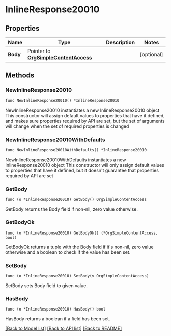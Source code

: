 # InlineResponse20010

## Properties

Name | Type | Description | Notes
------------ | ------------- | ------------- | -------------
**Body** | Pointer to [**OrgSimpleContentAccess**](OrgSimpleContentAccess.md) |  | [optional] 

## Methods

### NewInlineResponse20010

`func NewInlineResponse20010() *InlineResponse20010`

NewInlineResponse20010 instantiates a new InlineResponse20010 object
This constructor will assign default values to properties that have it defined,
and makes sure properties required by API are set, but the set of arguments
will change when the set of required properties is changed

### NewInlineResponse20010WithDefaults

`func NewInlineResponse20010WithDefaults() *InlineResponse20010`

NewInlineResponse20010WithDefaults instantiates a new InlineResponse20010 object
This constructor will only assign default values to properties that have it defined,
but it doesn't guarantee that properties required by API are set

### GetBody

`func (o *InlineResponse20010) GetBody() OrgSimpleContentAccess`

GetBody returns the Body field if non-nil, zero value otherwise.

### GetBodyOk

`func (o *InlineResponse20010) GetBodyOk() (*OrgSimpleContentAccess, bool)`

GetBodyOk returns a tuple with the Body field if it's non-nil, zero value otherwise
and a boolean to check if the value has been set.

### SetBody

`func (o *InlineResponse20010) SetBody(v OrgSimpleContentAccess)`

SetBody sets Body field to given value.

### HasBody

`func (o *InlineResponse20010) HasBody() bool`

HasBody returns a boolean if a field has been set.


[[Back to Model list]](../README.md#documentation-for-models) [[Back to API list]](../README.md#documentation-for-api-endpoints) [[Back to README]](../README.md)


